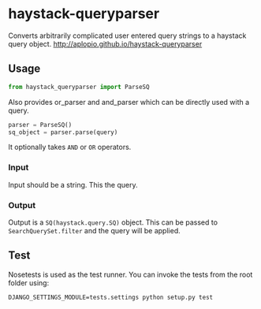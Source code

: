 # haystack-queryparser
Converts arbitrarily complicated user entered query strings to a haystack query object. http://aplopio.github.io/haystack-queryparser

## Usage
```python
from haystack_queryparser import ParseSQ
```

Also provides or_parser and and_parser which can be directly used with a query.

```python
parser = ParseSQ()
sq_object = parser.parse(query)
```

It optionally takes `AND` or `OR` operators.

### Input
Input should be a string. This the query.

### Output
Output is a `SQ(haystack.query.SQ)` object. This can be passed to `SearchQuerySet.filter` and the	query will be applied.

## Test
Nosetests is used as the test runner. You can invoke the tests from the root folder using:

```shell
DJANGO_SETTINGS_MODULE=tests.settings python setup.py test
```
